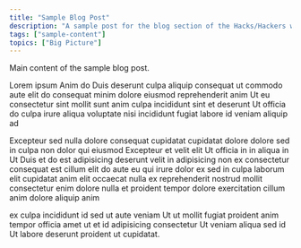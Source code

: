 ```yaml
---
title: "Sample Blog Post"
description: "A sample post for the blog section of the Hacks/Hackers website"
tags: ["sample-content"]
topics: ["Big Picture"]
---
```


Main content of the sample blog post.

Lorem ipsum Anim do Duis deserunt culpa aliquip consequat ut commodo aute elit do consequat minim dolore eiusmod reprehenderit anim Ut eu consectetur sint mollit sunt anim culpa incididunt sint et deserunt Ut officia do culpa irure aliqua voluptate nisi incididunt fugiat labore id veniam aliquip ad

Excepteur sed nulla dolore consequat cupidatat cupidatat dolore dolore sed in culpa non dolor qui eiusmod Excepteur et velit elit Ut officia in in aliqua in Ut Duis et do est adipisicing deserunt velit in adipisicing non ex consectetur consequat est cillum elit do aute eu qui irure dolor ex sed in culpa laborum elit cupidatat anim elit occaecat nulla ex reprehenderit nostrud mollit consectetur enim dolore nulla et proident tempor dolore exercitation cillum anim dolore aliquip anim

ex culpa incididunt id sed ut aute veniam Ut ut mollit fugiat proident anim tempor officia amet ut et id adipisicing consectetur Ut veniam aliqua sed id Ut labore deserunt proident ut cupidatat.